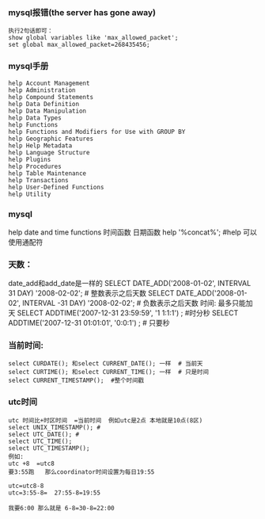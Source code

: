 ### mysql报错(the server has gone away)
    执行2句话即可：
    show global variables like 'max_allowed_packet';
    set global max_allowed_packet=268435456;

### mysql手册
    help Account Management
    help Administration
    help Compound Statements
    help Data Definition
    help Data Manipulation
    help Data Types
    help Functions
    help Functions and Modifiers for Use with GROUP BY
    help Geographic Features
    help Help Metadata
    help Language Structure
    help Plugins
    help Procedures
    help Table Maintenance
    help Transactions
    help User-Defined Functions
    help Utility

### mysql
help date and time functions      时间函数  日期函数
help '%concat%';  #help 可以使用通配符

### 天数：  
date_add和add_date是一样的
SELECT DATE_ADD('2008-01-02', INTERVAL 31 DAY) '2008-02-02'; # 整数表示之后天数
SELECT DATE_ADD('2008-01-02', INTERVAL -31 DAY) '2008-02-02'; # 负数表示之后天数
时间: 最多只能加天
SELECT ADDTIME('2007-12-31 23:59:59', '1 1:1:1') ;  #时分秒
SELECT ADDTIME('2007-12-31 01:01:01', '0:0:1') ;  # 只要秒

### 当前时间:
    select CURDATE(); 和select CURRENT_DATE(); 一样  # 当前天
    select CURTIME(); 和select CURRENT_TIME(); 一样  # 只是时间
    select CURRENT_TIMESTAMP();  #整个时间戳

### utc时间
    utc 时间比+时区时间  =当前时间  例如utc是2点 本地就是10点(8区)
    select UNIX_TIMESTAMP(); #
    select UTC_DATE(); #
    select UTC_TIME();
    select UTC_TIMESTAMP();
    例如:
    utc +8  =utc8
    要3:55跑   那么coordinator时间设置为每日19:55

    utc=utc8-8
    utc=3:55-8=  27:55-8=19:55

    我要6:00 那么就是 6-8=30-8=22:00
